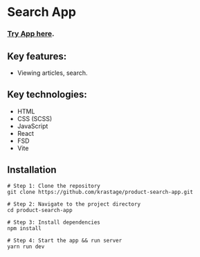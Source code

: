 # Search App

### [Try App here](https://product-search-app-mocha.vercel.app/).

## Key features:

- Viewing articles, search.

## Key technologies:

- HTML
- CSS (SCSS)
- JavaScript
- React
- FSD
- Vite

## Installation

```
# Step 1: Clone the repository
git clone https://github.com/krastage/product-search-app.git

# Step 2: Navigate to the project directory
cd product-search-app

# Step 3: Install dependencies
npm install

# Step 4: Start the app && run server
yarn run dev
```
